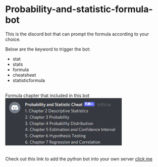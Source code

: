 # Probability-and-statistic-formula-bot
This is the discord bot that can prompt the formula according to your choice.

Below are the keyword to trigger the bot:
* stat
* stats
* formula
* cheatsheet
* statisticformula


\
Formula chapter that included in this bot \
![Probability and Statistic Chapter](images/chapter.png)


\
Check out this link to add the python bot into your own server [click me](https://realpython.com/how-to-make-a-discord-bot-python/)
